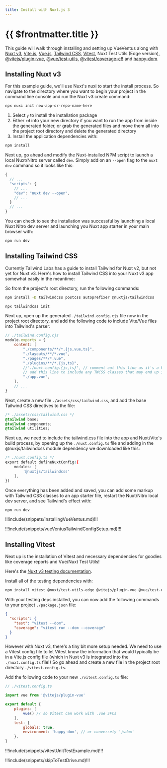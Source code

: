 ```yaml
---
title: Install with Nuxt.js 3
---
```


<script setup>
    import DocsPackageVersion from '../../src/views/compos/DocsPackageVersion.vue'
</script>






# {{ $frontmatter.title }}

This guide will walk through installing and setting up VueVentus along with [Nuxt v3](https://v3.nuxtjs.org/), [Vite.js](https://vitejs.dev/guide/#scaffolding-your-first-vite-project), [Vue.js](https://vuejs.org/), [Tailwind CSS](https://tailwindcss.com/), [Vitest](https://vitest.dev/), Nuxt Test Utils (Edge version), [@vitejs/plugin-vue](https://www.npmjs.com/package/@vitejs/plugin-vue), [@vue/test-utils](https://test-utils.vuejs.org/guide/), [@vitest/coverage-c8](https://www.npmjs.com/package/@vitest/coverage-c8) and [happy-dom](https://github.com/capricorn86/happy-dom).






## Installing Nuxt v3

For this example guide, we'll use Nuxt's nuxi to start the install process. So navigate to the directory where you want to begin your project in the command line console and run the Nuxt v3 create command:

```bash
npx nuxi init new-app-or-repo-name-here
```

1. Select `y` to install the installation package
1. Either `cd` into your new directory if you want to run the app from inside the generated folder, or grab the generated files and move them all into the project root directory and delete the generated directory
1. Install the application dependencies with:

```bash
npm install
```

Next up, go ahead and modify the Nuxt-installed NPM script to launch a local Nuxt/Nitro server called `dev`. Simply add on an `--open` flag to the `nuxt dev` command so it looks like this:

```javascript
{
  // ...
  "scripts": {
    // ...
    "dev": "nuxt dev --open",
    // ...
  }
  // ...
}
```

You can check to see the installation was successful by launching a local Nuxt Nitro dev server and launching you Nuxt app starter in your main browser with:

```bash
npm run dev
```








## Installing Tailwind CSS

Currently Tailwind Labs has a guide to install Tailwind for Nuxt v2, but not yet for Nuxt v3. Here's how to install Tailwind CSS into your Nuxt v3 app somewhat easily in the meantime:

So from the project's root directory, run the following commands:

```bash
npm install -D tailwindcss postcss autoprefixer @nuxtjs/tailwindcss
```

```bash
npx tailwindcss init
```

Next up, open up the generated `./tailwind.config.cjs` file now in the project root directory, and add the following code to include Vite/Vue files into Tailwind's parser:

```javascript
// ./tailwind.config.cjs
module.exports = {
    content: [
        "./components/**/*.{js,vue,ts}",
        "./layouts/**/*.vue",
        "./pages/**/*.vue",
        "./plugins/**/*.{js,ts}",
        //"./nuxt.config.{js,ts}", // comment out this line as it's a known bug that causes a console error
        // add this line to include any TWCSS classes that may end up in the app.vue file!
        "./app.vue",
    ],
    // ...
}
```

Next, create a new file `./assets/css/tailwind.css`, and add the base Tailwind CSS directives to the file:

```css
/* ./assets/css/tailwind.css */
@tailwind base;
@tailwind components;
@tailwind utilities;
```

Next up, we need to include the tailwind.css file into the app and Nuxt/Vite's build process, by opening up the `./nuxt.config.ts` file and adding in the @nuxjs/tailwindcss module dependency we downloaded like this:

```css
/* ./nuxt.config.ts */
export default defineNuxtConfig({
    modules: [
        '@nuxtjs/tailwindcss'
    ],
})
```

Once everything has been added and saved, you can add some markup with Tailwind CSS classes to an app starter file, restart the Nuxt/Nitro local dev server, and see Tailwind's effect with:

```bash
npm run dev
```







!!!include(snippets/installingVueVentus.md)!!!


!!!include(snippets/vueVentusTailwindConfigSetup.md)!!!








## Installing Vitest

Next up is the installation of Vitest and necessary dependencies for goodies like coverage reports and Vue/Nuxt Test Utils!

Here's the [Nuxt v3 testing documentation](https://v3.nuxtjs.org/guide/going-further/testing).

Install all of the testing dependencies with:

```bash
npm install vitest @nuxt/test-utils-edge @vitejs/plugin-vue @vue/test-utils happy-dom @vitest/coverage-c8 --save-dev
```

With your testing deps installed, you can now add the following commands to your project `./package.json` file:

```json
{
  "scripts": {
    "test": "vitest --dom",
    "coverage": "vitest run --dom --coverage"
  }
}
```

However with Nuxt v3, there's a tiny bit more setup needed. We need to use a Vitest config file to let Vitest know the information that would typically be in a Vite.js config file (which in Nuxt v3 is integrated into the `./nuxt.config.ts` file!) So go ahead and create a new file in the project root directory `./vitest.config.ts`.

Add the following code to your new `./vitest.config.ts` file:

```javascript
// ./vitest.config.ts

import vue from '@vitejs/plugin-vue'

export default {
    plugins: [
        vue() // so Vitest can work with .vue SFCs
    ],
    test: {
        globals: true, 
        environment: 'happy-dom', // or conversely 'jsdom'
    },
}

```








!!!include(snippets/vitestUnitTestExample.md)!!!











!!!include(snippets/skipToTestDrive.md)!!!






<DocsPackageVersion/>
